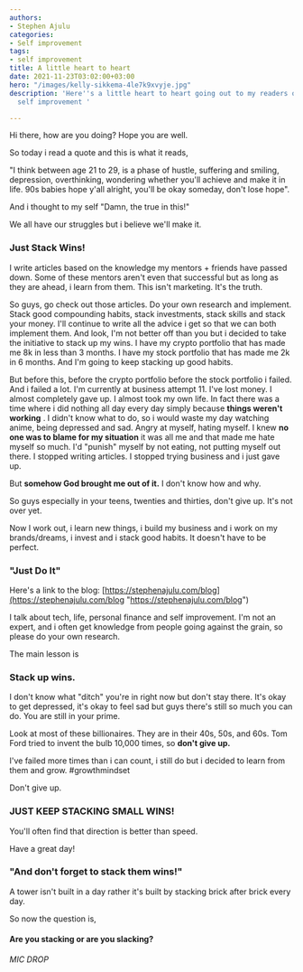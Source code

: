```yaml
---
authors:
- Stephen Ajulu
categories:
- Self improvement
tags:
- self improvement
title: A little heart to heart
date: 2021-11-23T03:02:00+03:00
hero: "/images/kelly-sikkema-4le7k9xvyje.jpg"
description: 'Here''s a little heart to heart going out to my readers on success and
  self improvement '

---
```

Hi there, how are you doing? Hope you are well.

So today i read a quote and this is what it reads,

"I think between age 21 to 29, is a phase of hustle, suffering and smiling, depression, overthinking, wondering whether you'll achieve and make it in life. 90s babies hope y'all alright, you'll be okay someday, don't lose hope".

And i thought to my self "Damn, the true in this!"

We all have our struggles but i believe we'll make it.

### Just Stack Wins!

I write articles based on the knowledge my mentors + friends have passed down. Some of these mentors aren't even that successful but as long as they are ahead, i learn from them. This isn't marketing. It's the truth.

So guys, go check out those articles. Do your own research and implement. Stack good compounding habits, stack investments, stack skills and stack your money. I'll continue to write all the advice i get so that we can both implement them.  And look, I'm not better off than you but i decided to take the initiative to stack up my wins. I have my crypto portfolio that has made me 8k in less than 3 months. I have my stock portfolio that has made me 2k in 6 months. And I'm going to keep stacking up good habits.

But before this, before the crypto portfolio before the stock portfolio i failed. And i failed a lot. I'm currently at business attempt 11. I've lost money. I almost completely gave up. I almost took my own life. In fact there was a time where i did nothing all day every day simply because **things weren't working** . I didn't know what to do, so i would waste my day watching anime, being depressed and sad. Angry at myself, hating myself. I knew ﻿**no one was to blame for my situation** ﻿it was all me and that made me hate myself so much. I'd "punish" myself by not eating, not putting myself out there. I stopped writing articles. I stopped trying business and i just gave up.

But ﻿**somehow God brought me out of it.** ﻿I don't know how and why.

So guys especially in your teens, twenties and thirties, don't give up. It's not over yet.

Now I work out, i learn new things, i build my business and i work on my brands/dreams, i invest and i stack good habits. It doesn't have to be perfect.

### "Just Do It"

Here's a link to the blog: [https://stephenajulu.com/blog](https://stephenajulu.com/blog "https://stephenajulu.com/blog")

I talk about tech, life, personal finance and self improvement. I'm not an expert, and i often get knowledge from people going against the grain, so please do your own research.

The main lesson is

### **Stack up wins.**

I don't know what "ditch" you're in right now but don't stay there. It's okay to get depressed, it's okay to feel sad but guys there's still so much you can do. You are still in your prime.

Look at most of these billionaires. They are in their 40s, 50s, and 60s. Tom Ford tried to invent the bulb 10,000 times, so **don't give up.**

I've failed more times than i can count, i still do but i decided to learn from them and grow. #growthmindset

Don't give up.

### JUST KEEP STACKING SMALL WINS!

You'll often find that direction is better than speed.

Have a great day!

### "And don't forget to stack them wins!"

A tower isn't built in a day rather it's built by stacking brick after brick every day.

So now the question is, 

#### Are you stacking or are you slacking?

_MIC DROP_